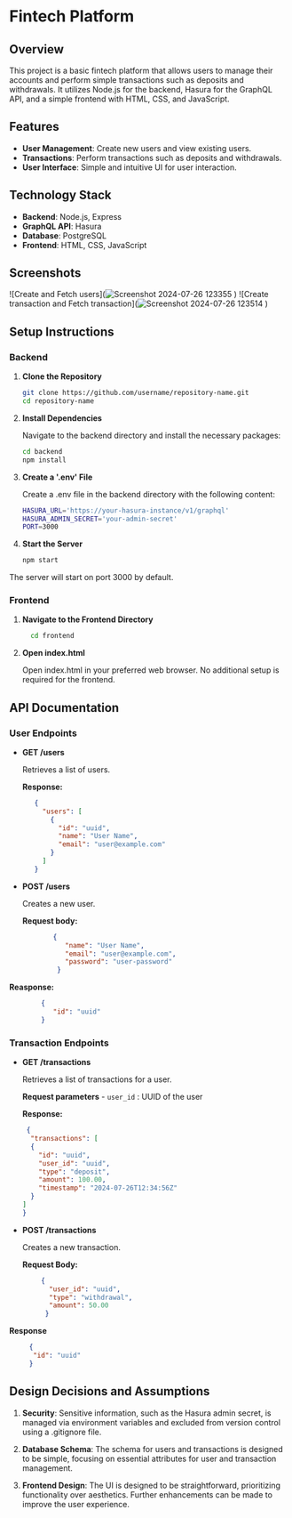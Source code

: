 # Fintech Platform

## Overview

This project is a basic fintech platform that allows users to manage their accounts and perform simple transactions such as deposits and withdrawals. It utilizes Node.js for the backend, Hasura for the GraphQL API, and a simple frontend with HTML, CSS, and JavaScript.

## Features

- **User Management**: Create new users and view existing users.
- **Transactions**: Perform transactions such as deposits and withdrawals.
- **User Interface**: Simple and intuitive UI for user interaction.

## Technology Stack

- **Backend**: Node.js, Express
- **GraphQL API**: Hasura
- **Database**: PostgreSQL
- **Frontend**: HTML, CSS, JavaScript

## Screenshots

![Create and Fetch users](![Screenshot 2024-07-26 123355](https://github.com/user-attachments/assets/1067b2b2-f014-45aa-8071-4a1a1d508c15)
)
![Create transaction and Fetch transaction](![Screenshot 2024-07-26 123514](https://github.com/user-attachments/assets/99a1793a-039c-4d4e-ad5a-2418138966fc)
)


## Setup Instructions

### Backend

1. **Clone the Repository**

   ```sh
   git clone https://github.com/username/repository-name.git
   cd repository-name
   
2. **Install Dependencies**
   
   Navigate to the backend directory and install the necessary packages:
   ```sh
   cd backend
   npm install

3. **Create a '.env' File**
   
   Create a .env file in the backend directory with the following content:
    ```sh
    HASURA_URL='https://your-hasura-instance/v1/graphql'
    HASURA_ADMIN_SECRET='your-admin-secret'
    PORT=3000

4. **Start the Server**

   ```sh
   npm start

  The server will start on port 3000 by default.

### Frontend

1. **Navigate to the Frontend Directory**

   ```sh 
     cd frontend


2. **Open index.html**

   Open index.html in your preferred web browser. No additional setup is required for the frontend.


## API Documentation

### User Endpoints


- **GET /users**

   Retrieves a list of users.

  **Response:**
 
    ```JSON
       {
         "users": [
           {
             "id": "uuid",
             "name": "User Name",
             "email": "user@example.com"
           }
         ]
       }
    ```


- **POST /users**

   Creates a new user.
 
   **Request body:**

```JSON
           {
              "name": "User Name",
              "email": "user@example.com",
              "password": "user-password"
            }
  ```
      


  **Reasponse:**

   ```JSON
           {
              "id": "uuid"
           }
  ```


### Transaction Endpoints


   - **GET /transactions**
  
        Retrieves a list of transactions for a user.
  
        **Request parameters**
          - `user_id` : UUID of the user
 
     **Response:**

        ```JSON
         {
          "transactions": [
          {
            "id": "uuid",
            "user_id": "uuid",
            "type": "deposit",
            "amount": 100.00,
            "timestamp": "2024-07-26T12:34:56Z"
          }
        ]
        }
      ```

   - **POST /transactions**

     Creates a new transaction.
 
     **Request Body:**
  
 ```JSON
         {
           "user_id": "uuid",
           "type": "withdrawal",
           "amount": 50.00
          }
   ```
        
   **Response**
   
   ```JSON
        {
         "id": "uuid"
        }
   ```


## Design Decisions and Assumptions


1. **Security**: Sensitive information, such as the Hasura admin secret, is managed via environment variables and excluded from version control using a .gitignore file.

2. **Database Schema**: The schema for users and transactions is designed to be simple, focusing on essential attributes for user and transaction management.

3. **Frontend Design**: The UI is designed to be straightforward, prioritizing functionality over aesthetics. Further enhancements can be made to improve the user experience.
